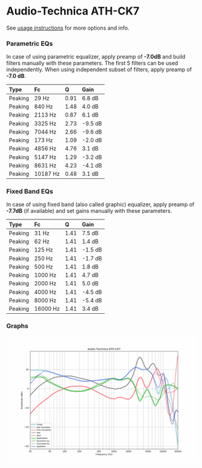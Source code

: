 # Audio-Technica ATH-CK7
See [usage instructions](https://github.com/jaakkopasanen/AutoEq#usage) for more options and info.

### Parametric EQs
In case of using parametric equalizer, apply preamp of **-7.0dB** and build filters manually
with these parameters. The first 5 filters can be used independently.
When using independent subset of filters, apply preamp of **-7.0 dB**.

| Type    | Fc       |    Q | Gain    |
|:--------|:---------|:-----|:--------|
| Peaking | 29 Hz    | 0.91 | 6.8 dB  |
| Peaking | 840 Hz   | 1.48 | 4.0 dB  |
| Peaking | 2113 Hz  | 0.87 | 6.1 dB  |
| Peaking | 3325 Hz  | 2.73 | -9.5 dB |
| Peaking | 7044 Hz  | 2.66 | -9.6 dB |
| Peaking | 173 Hz   | 1.09 | -2.0 dB |
| Peaking | 4856 Hz  | 4.76 | 3.1 dB  |
| Peaking | 5147 Hz  | 1.29 | -3.2 dB |
| Peaking | 8631 Hz  | 4.23 | -4.1 dB |
| Peaking | 10187 Hz | 0.48 | 3.1 dB  |

### Fixed Band EQs
In case of using fixed band (also called graphic) equalizer, apply preamp of **-7.7dB**
(if available) and set gains manually with these parameters.

| Type    | Fc       |    Q | Gain    |
|:--------|:---------|:-----|:--------|
| Peaking | 31 Hz    | 1.41 | 7.5 dB  |
| Peaking | 62 Hz    | 1.41 | 1.4 dB  |
| Peaking | 125 Hz   | 1.41 | -1.5 dB |
| Peaking | 250 Hz   | 1.41 | -1.7 dB |
| Peaking | 500 Hz   | 1.41 | 1.8 dB  |
| Peaking | 1000 Hz  | 1.41 | 4.7 dB  |
| Peaking | 2000 Hz  | 1.41 | 5.0 dB  |
| Peaking | 4000 Hz  | 1.41 | -4.5 dB |
| Peaking | 8000 Hz  | 1.41 | -5.4 dB |
| Peaking | 16000 Hz | 1.41 | 3.4 dB  |

### Graphs
![](./Audio-Technica%20ATH-CK7.png)